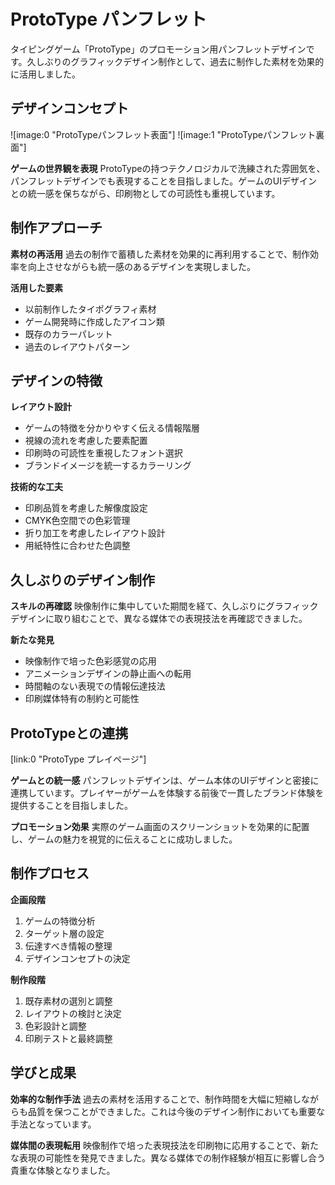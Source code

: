 # ProtoType パンフレット

タイピングゲーム「ProtoType」のプロモーション用パンフレットデザインです。久しぶりのグラフィックデザイン制作として、過去に制作した素材を効果的に活用しました。

## デザインコンセプト

![image:0 "ProtoTypeパンフレット表面"]
![image:1 "ProtoTypeパンフレット裏面"]

**ゲームの世界観を表現**
ProtoTypeの持つテクノロジカルで洗練された雰囲気を、パンフレットデザインでも表現することを目指しました。ゲームのUIデザインとの統一感を保ちながら、印刷物としての可読性も重視しています。

## 制作アプローチ

**素材の再活用**
過去の制作で蓄積した素材を効果的に再利用することで、制作効率を向上させながらも統一感のあるデザインを実現しました。

**活用した要素**

- 以前制作したタイポグラフィ素材
- ゲーム開発時に作成したアイコン類
- 既存のカラーパレット
- 過去のレイアウトパターン

## デザインの特徴

**レイアウト設計**

- ゲームの特徴を分かりやすく伝える情報階層
- 視線の流れを考慮した要素配置
- 印刷時の可読性を重視したフォント選択
- ブランドイメージを統一するカラーリング

**技術的な工夫**

- 印刷品質を考慮した解像度設定
- CMYK色空間での色彩管理
- 折り加工を考慮したレイアウト設計
- 用紙特性に合わせた色調整

## 久しぶりのデザイン制作

**スキルの再確認**
映像制作に集中していた期間を経て、久しぶりにグラフィックデザインに取り組むことで、異なる媒体での表現技法を再確認できました。

**新たな発見**

- 映像制作で培った色彩感覚の応用
- アニメーションデザインの静止画への転用
- 時間軸のない表現での情報伝達技法
- 印刷媒体特有の制約と可能性

## ProtoTypeとの連携

[link:0 "ProtoType プレイページ"]

**ゲームとの統一感**
パンフレットデザインは、ゲーム本体のUIデザインと密接に連携しています。プレイヤーがゲームを体験する前後で一貫したブランド体験を提供することを目指しました。

**プロモーション効果**
実際のゲーム画面のスクリーンショットを効果的に配置し、ゲームの魅力を視覚的に伝えることに成功しました。

## 制作プロセス

**企画段階**

1. ゲームの特徴分析
2. ターゲット層の設定
3. 伝達すべき情報の整理
4. デザインコンセプトの決定

**制作段階**

1. 既存素材の選別と調整
2. レイアウトの検討と決定
3. 色彩設計と調整
4. 印刷テストと最終調整

## 学びと成果

**効率的な制作手法**
過去の素材を活用することで、制作時間を大幅に短縮しながらも品質を保つことができました。これは今後のデザイン制作においても重要な手法となっています。

**媒体間の表現転用**
映像制作で培った表現技法を印刷物に応用することで、新たな表現の可能性を発見できました。異なる媒体での制作経験が相互に影響し合う貴重な体験となりました。
